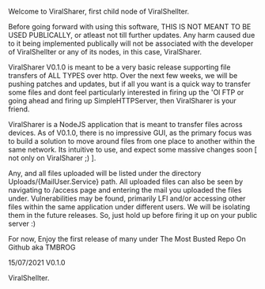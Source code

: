 Welcome to ViralSharer, first child node of ViralShellter.

Before going forward with using this software, THIS IS NOT MEANT TO BE USED PUBLICALLY, or atleast not till further updates. Any harm caused due to it being implemented publically will not be associated with the developer of ViralShellter or any of its nodes, in this case, ViralSharer.

ViralSharer V0.1.0 is meant to be a very basic release supporting file transfers of ALL TYPES over http. Over the next few weeks, we will be pushing patches and updates, but if all you want is a quick way to transfer some files and dont feel particularly interested in firing up the 'Ol FTP or going ahead and firing up SimpleHTTPServer, then ViralSharer is your friend.

ViralSharer is a NodeJS application that is meant to transfer files across devices. As of V0.1.0, there is no impressive GUI, as the primary focus was to build a solution to move around files from one place to another within the same network. Its intuitive to use, and expect some massive changes soon [ not only on ViralSharer ;) ].

Any, and all files uploaded will be listed under the directory Uploads/{MailUser.Service} path. All uploaded files can also be seen by navigating to /access page and entering the mail you uploaded the files under. Vulnerabilities may be found, primarily LFI and/or accessing other files within the same application under different users. We will be isolating them in the future releases. So, just hold up before firing it up on your public server :)

For now,
Enjoy the first release of many under The Most Busted Repo On Github aka TMBROG

15/07/2021 V0.1.0

ViralShellter.